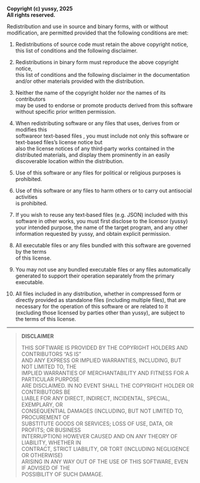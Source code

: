 ﻿**Copyright (c) yussy, 2025  
All rights reserved.**

Redistribution and use in source and binary forms, with or without modification, are permitted provided that the following conditions are met:

1. Redistributions of source code must retain the above copyright notice,  
   this list of conditions and the following disclaimer.

2. Redistributions in binary form must reproduce the above copyright notice,  
   this list of conditions and the following disclaimer in the documentation  
   and/or other materials provided with the distribution.

3. Neither the name of the copyright holder nor the names of its contributors  
   may be used to endorse or promote products derived from this software 
   without specific prior written permission.

4. When redistributing software or any files that uses, derives from or modifies this  
   softwareor text-based files , you must include not only this software or text-based files’s license notice but  
   also the license notices of any third‑party works contained in the  
   distributed materials, and display them prominently in an easily  
   discoverable location within the distribution.

5. Use of this software or any files for political or religious purposes is prohibited.

6. Use of this software or any files to harm others or to carry out antisocial activities  
   is prohibited.

7. If you wish to reuse any text‑based files (e.g. JSON) included with this  
   software in other works, you must first disclose to the licensor (yussy)  
   your intended purpose, the name of the target program, and any other  
   information requested by yussy, and obtain explicit permission.

8. All executable files or any files bundled with this software are governed by the terms  
   of this license.

9. You may not use any bundled executable files or any files automatically  
   generated to support their operation separately from the primary  
   executable.

10. All files included in any distribution, whether in compressed form or directly provided as standalone files (including multiple files), that are necessary for the operation of this software or are related to it (excluding those licensed by parties other than yussy), are subject to the terms of this license.

---

> **DISCLAIMER**  
>  
> THIS SOFTWARE IS PROVIDED BY THE COPYRIGHT HOLDERS AND CONTRIBUTORS “AS IS”  
> AND ANY EXPRESS OR IMPLIED WARRANTIES, INCLUDING, BUT NOT LIMITED TO, THE  
> IMPLIED WARRANTIES OF MERCHANTABILITY AND FITNESS FOR A PARTICULAR PURPOSE  
> ARE DISCLAIMED. IN NO EVENT SHALL THE COPYRIGHT HOLDER OR CONTRIBUTORS BE  
> LIABLE FOR ANY DIRECT, INDIRECT, INCIDENTAL, SPECIAL, EXEMPLARY, OR  
> CONSEQUENTIAL DAMAGES (INCLUDING, BUT NOT LIMITED TO, PROCUREMENT OF  
> SUBSTITUTE GOODS OR SERVICES; LOSS OF USE, DATA, OR PROFITS; OR BUSINESS  
> INTERRUPTION) HOWEVER CAUSED AND ON ANY THEORY OF LIABILITY, WHETHER IN  
> CONTRACT, STRICT LIABILITY, OR TORT (INCLUDING NEGLIGENCE OR OTHERWISE)  
> ARISING IN ANY WAY OUT OF THE USE OF THIS SOFTWARE, EVEN IF ADVISED OF THE  
> POSSIBILITY OF SUCH DAMAGE.
